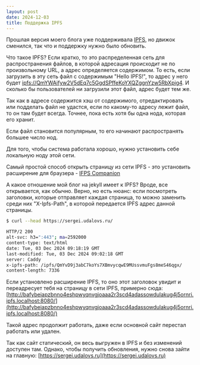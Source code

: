 ```yaml
---
layout: post
date: 2024-12-03
title: Поддержка IPFS
---
```

Прошлая версия моего блога уже поддерживала [IPFS](https://en.wikipedia.org/wiki/InterPlanetary_File_System), но движок сменился, так что и поддержку нужно было обновить.

Что такое IPFS? Если кратко, то это распределенная сеть для распространения файлов, в которой адресация происходит не по произвольному URL, а адрес определяется содержимом. То есть, если загрузить в эту сеть файл с содержимым "Hello IPFS!", то адрес у него будет [ipfs://QmYWAifyw2V5dEq7c5GgdSPffeKoYXQZggnYzw5RbXpig4](ipfs://QmYWAifyw2V5dEq7c5GgdSPffeKoYXQZggnYzw5RbXpig4). И сколько бы пользователей ни загрузили этот файл, адрес будет тем же.

Так как в адресе содержится хэш от содержимого,  отредактировать или подделать файл не удастся, если по какому-то адресу лежит файл, то он там будет всегда. Точнее, пока есть хотя бы одна нода, которая его хранит. 

Если файл становится популярным, то его начинают распространять большее число нод.

Для того, чтобы система работала хорошо, нужно установить себе локальную ноду этой сети. 

Самый простой способ открыть страницу из сети IPFS - это установить расширение для браузера - [IFPS Companion](https://docs.ipfs.tech/install/ipfs-companion/#install)

А какое отношение мой блог на jekyll имеет к IPFS? Вроде, все открывается, как обычно. Верно, но есть нюанс: если посмотреть заголовки, которые отправляет каждая страница, то можно заменить среди них "X-Ipfs-Path", в которой передается IPFS адрес данной страницы.

```bash
$ curl --head https://sergei.udalovs.ru/

HTTP/2 200
alt-svc: h3=":443"; ma=2592000
content-type: text/html
date: Tue, 03 Dec 2024 09:18:19 GMT
last-modified: Tue, 03 Dec 2024 09:02:18 GMT
server: Caddy
x-ipfs-path: /ipfs/QmYvD9j3abC7koYs7XBmvycqwE9MUssvmuFgs8meS46qgx/
content-length: 7336

```

Если установлено расширение IPFS, то оно этот заголовок увидит и переадресует тебя на страницу в сети IPFS, примерно сюда: [http://bafybeiapzbnno4eshpwyqnvgjoaaa2r3scd4adassowdulakug4j5ornri.ipfs.localhost:8080/](http://bafybeiapzbnno4eshpwyqnvgjoaaa2r3scd4adassowdulakug4j5ornri.ipfs.localhost:8080/)

Такой адрес продолжит работать, даже если основной сайт перестал работать или удален. 

Так как сайт статический, он весь выгружен в IPFS и без изменений доступен там. Однако, чтобы получить обновления, нужно снова зайти на главную: [https://sergei.udalovs.ru](https://sergei.udalovs.ru)

